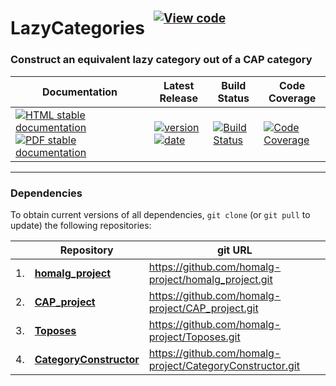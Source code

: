 <!-- BEGIN HEADER -->
# LazyCategories&ensp;<sup><sup>[![View code][code-img]][code-url]</sup></sup>

### Construct an equivalent lazy category out of a CAP category

| Documentation | Latest Release | Build Status | Code Coverage |
| ------------- | -------------- | ------------ | ------------- |
| [![HTML stable documentation][html-img]][html-url] [![PDF stable documentation][pdf-img]][pdf-url] | [![version][version-img]][version-url] [![date][date-img]][date-url] | [![Build Status][tests-img]][tests-url] | [![Code Coverage][codecov-img]][codecov-url] |

<!-- END HEADER -->

<!-- BEGIN FOOTER -->
---

### Dependencies

To obtain current versions of all dependencies, `git clone` (or `git pull` to update) the following repositories:

|    | Repository | git URL |
|--- | ---------- | ------- |
| 1. | [**homalg_project**](https://github.com/homalg-project/homalg_project#readme) | https://github.com/homalg-project/homalg_project.git |
| 2. | [**CAP_project**](https://github.com/homalg-project/CAP_project#readme) | https://github.com/homalg-project/CAP_project.git |
| 3. | [**Toposes**](https://github.com/homalg-project/Toposes#readme) | https://github.com/homalg-project/Toposes.git |
| 4. | [**CategoryConstructor**](https://github.com/homalg-project/CategoryConstructor#readme) | https://github.com/homalg-project/CategoryConstructor.git |

[html-img]: https://img.shields.io/badge/🔗%20HTML-stable-blue.svg
[html-url]: https://homalg-project.github.io/LazyCategories/doc/chap0_mj.html

[pdf-img]: https://img.shields.io/badge/🔗%20PDF-stable-blue.svg
[pdf-url]: https://homalg-project.github.io/LazyCategories/download_pdf.html

[version-img]: https://img.shields.io/endpoint?url=https://homalg-project.github.io/LazyCategories/badge_version.json&label=🔗%20version&color=yellow
[version-url]: https://homalg-project.github.io/LazyCategories/view_release.html

[date-img]: https://img.shields.io/endpoint?url=https://homalg-project.github.io/LazyCategories/badge_date.json&label=🔗%20released%20on&color=yellow
[date-url]: https://homalg-project.github.io/LazyCategories/view_release.html

[tests-img]: https://github.com/homalg-project/LazyCategories/workflows/Tests/badge.svg?branch=master
[tests-url]: https://github.com/homalg-project/LazyCategories/actions?query=workflow%3ATests+branch%3Amaster

[codecov-img]: https://codecov.io/gh/homalg-project/LazyCategories/branch/master/graph/badge.svg
[codecov-url]: https://codecov.io/gh/homalg-project/LazyCategories

[code-img]: https://img.shields.io/badge/-View%20code-blue?logo=github
[code-url]: https://github.com/homalg-project/LazyCategories#top
<!-- END FOOTER -->
